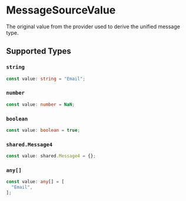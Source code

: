 # MessageSourceValue

The original value from the provider used to derive the unified message type.


## Supported Types

### `string`

```typescript
const value: string = "Email";
```

### `number`

```typescript
const value: number = NaN;
```

### `boolean`

```typescript
const value: boolean = true;
```

### `shared.Message4`

```typescript
const value: shared.Message4 = {};
```

### `any[]`

```typescript
const value: any[] = [
  "Email",
];
```

